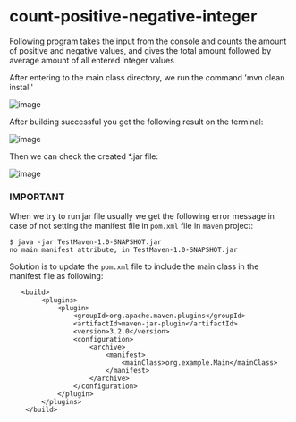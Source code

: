 # count-positive-negative-integer
Following program takes the input from the console and counts the amount of positive and negative values, and gives the total amount followed by average amount of all entered integer values

After entering to the main class directory, we run the command 'mvn clean install'

![image](https://user-images.githubusercontent.com/24220136/228428916-4a06c85f-1bd4-4917-9b88-0734ccca6d0e.png)

After building successful you get the following result on the terminal:

![image](https://user-images.githubusercontent.com/24220136/228428996-8337b19d-9f5f-4c7d-9a1e-220f1f5daa1b.png)

Then we can check the created *.jar file:

![image](https://user-images.githubusercontent.com/24220136/228429057-64672fe0-4ac8-4560-9005-46c12243d559.png)

### IMPORTANT

When we try to run jar file usually we get the following error message in case of not setting the manifest file in `pom.xml` file in `maven` project:

```
$ java -jar TestMaven-1.0-SNAPSHOT.jar
no main manifest attribute, in TestMaven-1.0-SNAPSHOT.jar
```

Solution is to update the `pom.xml` file to include the main class in the manifest file as following:

```
   <build>
        <plugins>
            <plugin>
                <groupId>org.apache.maven.plugins</groupId>
                <artifactId>maven-jar-plugin</artifactId>
                <version>3.2.0</version>
                <configuration>
                    <archive>
                        <manifest>
                            <mainClass>org.example.Main</mainClass>
                        </manifest>
                    </archive>
                </configuration>
            </plugin>
        </plugins>
    </build>
```
